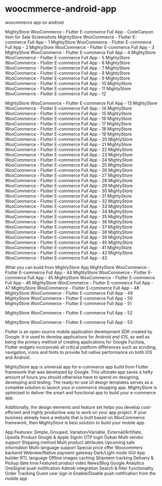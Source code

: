 # woocmmerce-android-app
woocmmerce app on android

MightyStore WooCommerce - Flutter E-commerce Full App - CodeCanyon Item for Sale
Screenshots
MightyStore WooCommerce - Flutter E-commerce Full App - 1 MightyStore WooCommerce - Flutter E-commerce Full App - 2 MightyStore WooCommerce - Flutter E-commerce Full App - 3 MightyStore WooCommerce - Flutter E-commerce Full App - 4 MightyStore WooCommerce - Flutter E-commerce Full App - 5 MightyStore WooCommerce - Flutter E-commerce Full App - 6 MightyStore WooCommerce - Flutter E-commerce Full App - 7 MightyStore WooCommerce - Flutter E-commerce Full App - 8 MightyStore WooCommerce - Flutter E-commerce Full App - 9 MightyStore WooCommerce - Flutter E-commerce Full App - 10 MightyStore WooCommerce - Flutter E-commerce Full App - 11 MightyStore WooCommerce - Flutter E-commerce Full App - 12

MightyStore WooCommerce - Flutter E-commerce Full App - 13 MightyStore WooCommerce - Flutter E-commerce Full App - 14 MightyStore WooCommerce - Flutter E-commerce Full App - 15 MightyStore WooCommerce - Flutter E-commerce Full App - 16 MightyStore WooCommerce - Flutter E-commerce Full App - 17 MightyStore WooCommerce - Flutter E-commerce Full App - 18 MightyStore WooCommerce - Flutter E-commerce Full App - 19 MightyStore WooCommerce - Flutter E-commerce Full App - 20 MightyStore WooCommerce - Flutter E-commerce Full App - 21 MightyStore WooCommerce - Flutter E-commerce Full App - 22 MightyStore WooCommerce - Flutter E-commerce Full App - 23 MightyStore WooCommerce - Flutter E-commerce Full App - 24 MightyStore WooCommerce - Flutter E-commerce Full App - 25 MightyStore WooCommerce - Flutter E-commerce Full App - 26 MightyStore WooCommerce - Flutter E-commerce Full App - 27 MightyStore WooCommerce - Flutter E-commerce Full App - 28 MightyStore WooCommerce - Flutter E-commerce Full App - 29 MightyStore WooCommerce - Flutter E-commerce Full App - 30 MightyStore WooCommerce - Flutter E-commerce Full App - 31 MightyStore WooCommerce - Flutter E-commerce Full App - 32 MightyStore WooCommerce - Flutter E-commerce Full App - 33 MightyStore WooCommerce - Flutter E-commerce Full App - 34 MightyStore WooCommerce - Flutter E-commerce Full App - 35 MightyStore WooCommerce - Flutter E-commerce Full App - 36 MightyStore WooCommerce - Flutter E-commerce Full App - 37 MightyStore WooCommerce - Flutter E-commerce Full App - 38 MightyStore WooCommerce - Flutter E-commerce Full App - 39 MightyStore WooCommerce - Flutter E-commerce Full App - 40 MightyStore WooCommerce - Flutter E-commerce Full App - 41 MightyStore WooCommerce - Flutter E-commerce Full App - 42 MightyStore WooCommerce - Flutter E-commerce Full App - 43

What you can build from MightyStore App
MightyStore WooCommerce - Flutter E-commerce Full App - 44 MightyStore WooCommerce - Flutter E-commerce Full App - 45 MightyStore WooCommerce - Flutter E-commerce Full App - 46 MightyStore WooCommerce - Flutter E-commerce Full App - 47 MightyStore WooCommerce - Flutter E-commerce Full App - 48 MightyStore WooCommerce - Flutter E-commerce Full App - 49 MightyStore WooCommerce - Flutter E-commerce Full App - 50
MightyStore WooCommerce - Flutter E-commerce Full App - 51

MightyStore WooCommerce - Flutter E-commerce Full App - 52

MightyStore WooCommerce - Flutter E-commerce Full App - 53

Flutter is an open-source mobile application development SDK created by Google. It is used to develop applications for Android and iOS, as well as being the primary method of creating applications for Google Fuchsia, Flutter widgets incorporate all critical platform differences such as scrolling, navigation, icons and fonts to provide full native performance on both iOS and Android.

MightyStore app is universal app for e-commerce app build from Flutter framework that was developed by Google. This ultimate app saves a hefty amount of hours you should otherwise have to spend on designing, developing and testing. The ready-to-use UI design templates serves as a complete solution to launch your e-commerce shopping app. MightyStore is optimized to deliver the smart and functional app to build your e-commerce app.

Additionally, the design elements and feature set helps you develop cost-efficient and highly productive way to work on your app project. If your business already have a website that is built based on WooCommerce framework, then MightyStore is best solution to build your mobile app.

App Features:
Simple, Grouped, Variation/Variable, External/Artifiate, Upsells Product
Google & Apple SignIn
OTP login
Dokan Multi vendor support
Shipping method
Multi product attributes
Upcoming sale information
Multi-language support
Special price offer
Woocommers backend
Webview/Native payment gateway
Dark/Light mode
GUI App builder
RTL language
Offline images caching
Shipment tracking
Delivery & Pickup date time
Featured product video
News/Blog
Google Analytics
OneSignal push notification
Admob integration
Search & filter functionality
Order Tracking
Guest user sign in
Enable/Disable push notification from the mobile app
